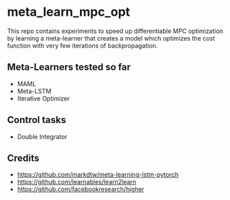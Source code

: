 # meta_learn_mpc_opt
This repo contains experiments to speed up differentiable MPC optimization by learning a meta-learner that creates a model which optimizes the cost function with very few iterations of backpropagation.

## Meta-Learners tested so far
* MAML
* Meta-LSTM
* Iterative Optimizer

## Control tasks
* Double Integrator

## Credits
* https://github.com/markdtw/meta-learning-lstm-pytorch
* https://github.com/learnables/learn2learn
* https://github.com/facebookresearch/higher 